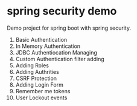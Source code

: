 # spring security demo
Demo project for spring boot with spring security.
1. Basic Authentication
2. In Memory Authentication
3. JDBC Authentiocation Managing
4. Custom Authentication filter adding
5. Adding Roles
6. Adding Authrities
7. CSRF Protection
8. Adding Login Form
9. Remember me tokens
10. User Lockout events
